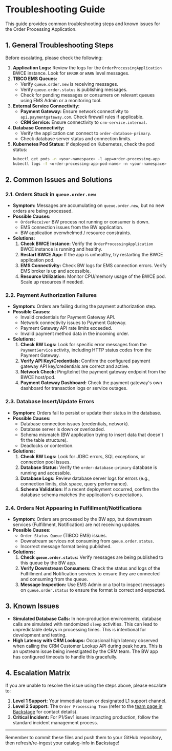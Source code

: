 # Troubleshooting Guide

This guide provides common troubleshooting steps and known issues for the Order Processing Application.

## 1. General Troubleshooting Steps

Before escalating, please check the following:

1.  **Application Logs:** Review the logs for the `OrderProcessingApplication` BWCE instance. Look for `ERROR` or `WARN` level messages.
2.  **TIBCO EMS Queues:**
    * Verify `queue.order.new` is receiving messages.
    * Verify `queue.order.status` is publishing messages.
    * Check for pending messages or consumers on relevant queues using EMS Admin or a monitoring tool.
3.  **External Service Connectivity:**
    * **Payment Gateway:** Ensure network connectivity to `api.paymentgateway.com`. Check firewall rules if applicable.
    * **CRM Service:** Ensure connectivity to `crm-service.internal`.
4.  **Database Connectivity:**
    * Verify the application can connect to `order-database-primary`.
    * Check database server status and connection limits.
5.  **Kubernetes Pod Status:** If deployed on Kubernetes, check the pod status:
    ```bash
    kubectl get pods -n <your-namespace> -l app=order-processing-app
    kubectl logs -f <order-processing-app-pod-name> -n <your-namespace>
    ```

## 2. Common Issues and Solutions

### 2.1. Orders Stuck in `queue.order.new`

* **Symptom:** Messages are accumulating on `queue.order.new`, but no new orders are being processed.
* **Possible Causes:**
    * `OrderReceiver` BW process not running or consumer is down.
    * EMS connection issues from the BW application.
    * BW application overwhelmed / resource constraints.
* **Solutions:**
    1.  **Check BWCE Instance:** Verify the `OrderProcessingApplication` BWCE instance is running and healthy.
    2.  **Restart BWCE App:** If the app is unhealthy, try restarting the BWCE application pod.
    3.  **EMS Connectivity:** Check BW logs for EMS connection errors. Verify EMS broker is up and accessible.
    4.  **Resource Utilization:** Monitor CPU/memory usage of the BWCE pod. Scale up resources if needed.

### 2.2. Payment Authorization Failures

* **Symptom:** Orders are failing during the payment authorization step.
* **Possible Causes:**
    * Invalid credentials for Payment Gateway API.
    * Network connectivity issues to Payment Gateway.
    * Payment Gateway API rate limits exceeded.
    * Invalid payment method data in the incoming order.
* **Solutions:**
    1.  **Check BW Logs:** Look for specific error messages from the `PaymentService` activity, including HTTP status codes from the Payment Gateway.
    2.  **Verify API Key/Credentials:** Confirm the configured payment gateway API key/credentials are correct and active.
    3.  **Network Check:** Ping/telnet the payment gateway endpoint from the BWCE host/pod.
    4.  **Payment Gateway Dashboard:** Check the payment gateway's own dashboard for transaction logs or service outages.

### 2.3. Database Insert/Update Errors

* **Symptom:** Orders fail to persist or update their status in the database.
* **Possible Causes:**
    * Database connection issues (credentials, network).
    * Database server is down or overloaded.
    * Schema mismatch (BW application trying to insert data that doesn't fit the table structure).
    * Deadlocks or contention.
* **Solutions:**
    1.  **Check BW Logs:** Look for JDBC errors, SQL exceptions, or connection pool issues.
    2.  **Database Status:** Verify the `order-database-primary` database is running and accessible.
    3.  **Database Logs:** Review database server logs for errors (e.g., connection limits, disk space, query performance).
    4.  **Schema Validation:** If a recent deployment occurred, confirm the database schema matches the application's expectations.

### 2.4. Orders Not Appearing in Fulfillment/Notifications

* **Symptom:** Orders are processed by the BW app, but downstream services (Fulfillment, Notification) are not receiving updates.
* **Possible Causes:**
    * `Order Status Queue` (TIBCO EMS) issues.
    * Downstream services not consuming from `queue.order.status`.
    * Incorrect message format being published.
* **Solutions:**
    1.  **Check `queue.order.status`:** Verify messages are being published to this queue by the BW app.
    2.  **Verify Downstream Consumers:** Check the status and logs of the Fulfillment and Notification services to ensure they are connected and consuming from the queue.
    3.  **Message Inspection:** Use EMS Admin or a tool to inspect messages on `queue.order.status` to ensure the format is correct and expected.

## 3. Known Issues

* **Simulated Database Calls:** In non-production environments, database calls are simulated with randomized `sleep` activities. This can lead to unpredictable delays in processing times. This is intentional for development and testing.
* **High Latency with CRM Lookups:** Occasional high latency observed when calling the CRM Customer Lookup API during peak hours. This is an upstream issue being investigated by the CRM team. The BW app has configured timeouts to handle this gracefully.

## 4. Escalation Matrix

If you are unable to resolve the issue using the steps above, please escalate to:

1.  **Level 1 Support:** Your immediate team or designated L1 support channel.
2.  **Level 2 Support:** The `Order Processing Team` (refer to the [team page in Backstage](https://hub.vewins.co.uk/tibco/hub/groups/default/order-processing-team) for contact details).
3.  **Critical Incident:** For P1/Sev1 issues impacting production, follow the standard incident management process.

---

Remember to commit these files and push them to your GitHub repository, then refresh/re-ingest your catalog-info in Backstage!